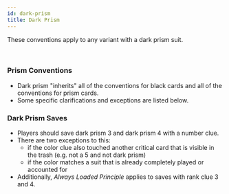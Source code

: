 ```yaml
---
id: dark-prism
title: Dark Prism
---
```


These conventions apply to any variant with a dark prism suit.

<br />

### Prism Conventions

- Dark prism "inherits" all of the conventions for black cards and all of the conventions for prism cards.
- Some specific clarifications and exceptions are listed below.

### Dark Prism Saves

- Players should save dark prism 3 and dark prism 4 with a number clue.
- There are two exceptions to this:
  - if the color clue also touched another critical card that is visible in the trash (e.g. not a 5 and not dark prism)
  - if the color matches a suit that is already completely played or accounted for
- Additionally, *Always Loaded Principle* applies to saves with rank clue 3 and 4.
